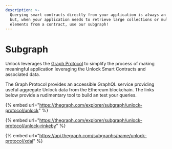 ```yaml
---
description: >-
  Querying smart contracts directly from your application is always an option,
  but, when your application needs to retrieve large collections or multiple
  elements from a contract, use our subgraph!
---
```


# Subgraph

Unlock leverages the [Graph Protocol](https://thegraph.com/) to simplify the process of making meaningful application leveraging the Unlock Smart Contracts and associated data.

The Graph Protocol provides an accessible GraphQL service providing useful aggregate Unlock data from the Ethereum blockchain. The links below provide a rudimentary tool to build an test your queries.

{% embed url="https://thegraph.com/explorer/subgraph/unlock-protocol/unlock" %}

{% embed url="https://thegraph.com/explorer/subgraph/unlock-protocol/unlock-rinkeby" %}

{% embed url="https://api.thegraph.com/subgraphs/name/unlock-protocol/xdai" %}




